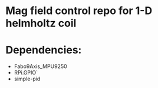 # Mag field control repo for 1-D helmholtz coil


# Dependencies:
 - Fabo9Axis_MPU9250
 - RPi.GPIO`
 - simple-pid

